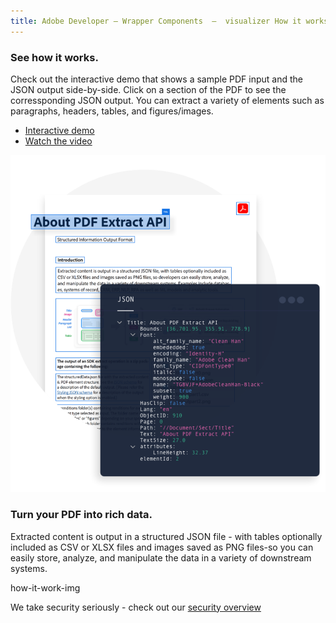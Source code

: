 ```yaml
---
title: Adobe Developer — Wrapper Components  —  visualizer How it works
---
```


<TextBlock slots="heading,text,buttons,image" theme="light" className="padding-zero-visualizer see-how-it-works how-it-work-font how-it-work-text-align how-it-work-img-align how-it-work-img-Z"/>

### See how it works.

Check out the interactive demo that shows a sample
PDF input and the JSON output side-by-side. Click on a section of the PDF
to see the corressponding JSON output. You can extract a variety of elements such as
paragraphs, headers, tables, and figures/images.
  
- [Interactive demo](https://documentcloud.adobe.com/dc-visualizer-app/index.html)
- [Watch the video](https://video.tv.adobe.com/v/333506)

![EMPTY_ALT](../../images/ExtractVisualizer_Graphic.png)

<TextBlock slots="heading, text" theme="light"  className="how-it-work-richText padding-zero-visualizer rich-text-data how-it-work-font"/>

### Turn your PDF into rich data.

 Extracted content is output in a structured JSON file - with tables optionally included as CSV or XLSX files and images
 saved as PNG files-so you can easily store, analyze, and manipulate the data in a variety of downstream systems.

<TextBlock slots="assetImg" theme="light" width="100%" imageOnly className="padding-zero-visualizer media-bottom-padding"/>

how-it-work-img

<TextBlock slots="text" theme="light" isCentered className="media-bottom-padding link position-up linking How-it-works sec-overview"/>

We take security seriously - check out our [security overview](https://www.adobe.com/content/dam/cc/en/security/pdfs/AdobeDocumentServices_SecurityOverview.pdf)
